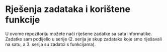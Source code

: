 # Rješenja zadataka i korištene funkcije
U ovome repozitoriju možete naći riješene zadatke sa sata informatike. Zadatke sam podijelio u serije (2. serija je skup zadataka koje smo riješavali na satu, a 3. serija su zadatci s funkcijama). 
